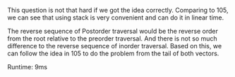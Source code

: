 This question is not that hard if we got the idea correctly. Comparing to 105, we can see that using stack is very convenient and can do it in linear time.

The reverse sequence of Postorder traversal would be the reverse order from the root relative to the preorder traversal. And there is not so much difference to the reverse sequence of inorder traversal. Based on this, we can follow the idea in 105 to do the problem from the tail of both vectors.

Runtime: 9ms
